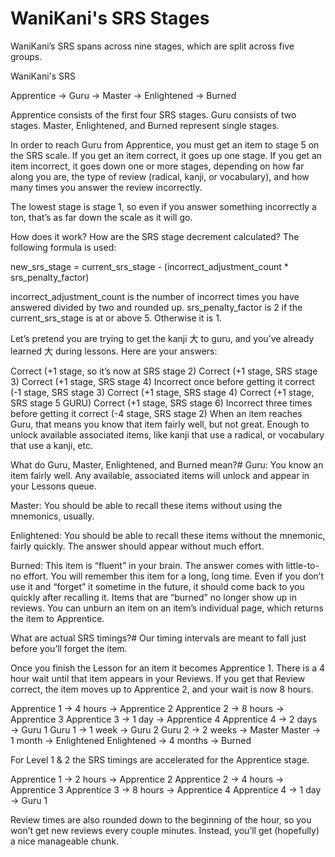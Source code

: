# WaniKani's SRS Stages
WaniKani’s SRS spans across nine stages, which are split across five groups.

WaniKani's SRS

Apprentice → Guru → Master → Enlightened → Burned

Apprentice consists of the first four SRS stages. Guru consists of two stages. Master, Enlightened, and Burned represent single stages.

In order to reach Guru from Apprentice, you must get an item to stage 5 on the SRS scale. If you get an item correct, it goes up one stage. If you get an item incorrect, it goes down one or more stages, depending on how far along you are, the type of review (radical, kanji, or vocabulary), and how many times you answer the review incorrectly.

The lowest stage is stage 1, so even if you answer something incorrectly a ton, that’s as far down the scale as it will go.

How does it work?
How are the SRS stage decrement calculated? The following formula is used:

new_srs_stage = current_srs_stage - (incorrect_adjustment_count * srs_penalty_factor)

incorrect_adjustment_count is the number of incorrect times you have answered divided by two and rounded up. srs_penalty_factor is 2 if the current_srs_stage is at or above 5. Otherwise it is 1.

Let’s pretend you are trying to get the kanji 大 to guru, and you’ve already learned 大 during lessons. Here are your answers:

Correct (+1 stage, so it’s now at SRS stage 2)
Correct (+1 stage, SRS stage 3)
Correct (+1 stage, SRS stage 4)
Incorrect once before getting it correct (-1 stage, SRS stage 3)
Correct (+1 stage, SRS stage 4)
Correct (+1 stage, SRS stage 5 GURU)
Correct (+1 stage, SRS stage 6)
Incorrect three times before getting it correct (-4 stage, SRS stage 2)
When an item reaches Guru, that means you know that item fairly well, but not great. Enough to unlock available associated items, like kanji that use a radical, or vocabulary that use a kanji, etc.

What do Guru, Master, Enlightened, and Burned mean?#
Guru: You know an item fairly well. Any available, associated items will unlock and appear in your Lessons queue.

Master: You should be able to recall these items without using the mnemonics, usually.

Enlightened: You should be able to recall these items without the mnemonic, fairly quickly. The answer should appear without much effort.

Burned: This item is “fluent” in your brain. The answer comes with little-to-no effort. You will remember this item for a long, long time. Even if you don’t use it and “forget” it sometime in the future, it should come back to you quickly after recalling it. Items that are “burned” no longer show up in reviews. You can unburn an item on an item’s individual page, which returns the item to Apprentice.

What are actual SRS timings?#
Our timing intervals are meant to fall just before you’ll forget the item.

Once you finish the Lesson for an item it becomes Apprentice 1. There is a 4 hour wait until that item appears in your Reviews. If you get that Review correct, the item moves up to Apprentice 2, and your wait is now 8 hours.

Apprentice 1 → 4 hours → Apprentice 2
Apprentice 2 → 8 hours → Apprentice 3
Apprentice 3 → 1 day → Apprentice 4
Apprentice 4 → 2 days → Guru 1
Guru 1 → 1 week → Guru 2
Guru 2 → 2 weeks → Master
Master → 1 month → Enlightened
Enlightened → 4 months → Burned

For Level 1 & 2 the SRS timings are accelerated for the Apprentice stage.

Apprentice 1 → 2 hours → Apprentice 2
Apprentice 2 → 4 hours → Apprentice 3
Apprentice 3 → 8 hours → Apprentice 4
Apprentice 4 → 1 day → Guru 1

Review times are also rounded down to the beginning of the hour, so you won’t get new reviews every couple minutes. Instead, you’ll get (hopefully) a nice manageable chunk.
